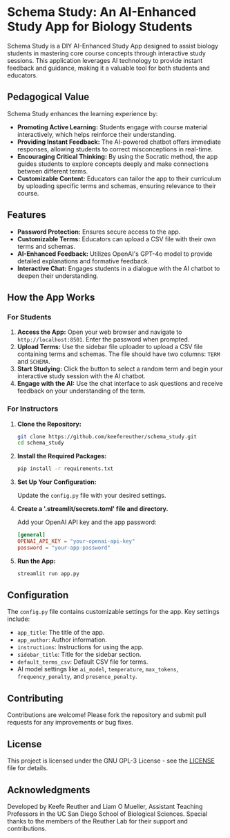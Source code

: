 # Schema Study: An AI-Enhanced Study App for Biology Students

Schema Study is a DIY AI-Enhanced Study App designed to assist biology students in mastering core course concepts through interactive study sessions. This application leverages AI technology to provide instant feedback and guidance, making it a valuable tool for both students and educators.

## Pedagogical Value

Schema Study enhances the learning experience by:

- **Promoting Active Learning:** Students engage with course material interactively, which helps reinforce their understanding.
- **Providing Instant Feedback:** The AI-powered chatbot offers immediate responses, allowing students to correct misconceptions in real-time.
- **Encouraging Critical Thinking:** By using the Socratic method, the app guides students to explore concepts deeply and make connections between different terms.
- **Customizable Content:** Educators can tailor the app to their curriculum by uploading specific terms and schemas, ensuring relevance to their course.

## Features

- **Password Protection:** Ensures secure access to the app.
- **Customizable Terms:** Educators can upload a CSV file with their own terms and schemas.
- **AI-Enhanced Feedback:** Utilizes OpenAI's GPT-4o model to provide detailed explanations and formative feedback.
- **Interactive Chat:** Engages students in a dialogue with the AI chatbot to deepen their understanding.

## How the App Works

### For Students

1. **Access the App:** Open your web browser and navigate to `http://localhost:8501`. Enter the password when prompted.
2. **Upload Terms:** Use the sidebar file uploader to upload a CSV file containing terms and schemas. The file should have two columns: `TERM` and `SCHEMA`.
3. **Start Studying:** Click the button to select a random term and begin your interactive study session with the AI chatbot.
4. **Engage with the AI:** Use the chat interface to ask questions and receive feedback on your understanding of the term.

### For Instructors

1. **Clone the Repository:**

   ```bash
   git clone https://github.com/keefereuther/schema_study.git
   cd schema_study
   ```

2. **Install the Required Packages:**

   ```bash
   pip install -r requirements.txt
   ```

3. **Set Up Your Configuration:**

   Update the `config.py` file with your desired settings.

4. **Create a '.streamlit/secrets.toml' file and directory.**

   Add your OpenAI API key and the app password:

   ```toml
   [general]
   OPENAI_API_KEY = "your-openai-api-key"
   password = "your-app-password"
   ```

5. **Run the App:**

   ```bash
   streamlit run app.py
   ```

## Configuration

The `config.py` file contains customizable settings for the app. Key settings include:

- `app_title`: The title of the app.
- `app_author`: Author information.
- `instructions`: Instructions for using the app.
- `sidebar_title`: Title for the sidebar section.
- `default_terms_csv`: Default CSV file for terms.
- AI model settings like `ai_model`, `temperature`, `max_tokens`, `frequency_penalty`, and `presence_penalty`.

## Contributing

Contributions are welcome! Please fork the repository and submit pull requests for any improvements or bug fixes.

## License

This project is licensed under the GNU GPL-3 License - see the [LICENSE](LICENSE) file for details.

## Acknowledgments

Developed by Keefe Reuther and Liam O Mueller, Assistant Teaching Professors in the UC San Diego School of Biological Sciences. Special thanks to the members of the Reuther Lab for their support and contributions.